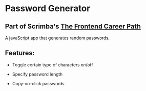 # Password Generator

## Part of Scrimba's [The Frontend Career Path](https://scrimba.com/learn/frontend)

A javaScript app that generates random passwords.

## Features:

- Toggle certain type of characters on/off

- Specify password length 

- Copy-on-click passwords
